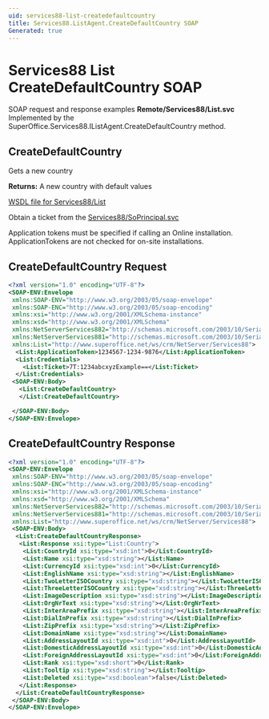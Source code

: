 ```yaml
---
uid: services88-list-createdefaultcountry
title: Services88.ListAgent.CreateDefaultCountry SOAP
Generated: true
---
```


# Services88 List CreateDefaultCountry SOAP

SOAP request and response examples **Remote/Services88/List.svc**
Implemented by the <see cref="M:SuperOffice.Services88.IListAgent.CreateDefaultCountry">SuperOffice.Services88.IListAgent.CreateDefaultCountry</see> method.

## CreateDefaultCountry

Gets a new country


**Returns:** A new country with default values


[WSDL file for Services88/List](../Services88-List.md)

Obtain a ticket from the [Services88/SoPrincipal.svc](../SoPrincipal/index.md)

Application tokens must be specified if calling an Online installation. ApplicationTokens are not checked for on-site installations.

## CreateDefaultCountry Request

```xml
<?xml version="1.0" encoding="UTF-8"?>
<SOAP-ENV:Envelope
 xmlns:SOAP-ENV="http://www.w3.org/2003/05/soap-envelope"
 xmlns:SOAP-ENC="http://www.w3.org/2003/05/soap-encoding"
 xmlns:xsi="http://www.w3.org/2001/XMLSchema-instance"
 xmlns:xsd="http://www.w3.org/2001/XMLSchema"
 xmlns:NetServerServices882="http://schemas.microsoft.com/2003/10/Serialization/Arrays"
 xmlns:NetServerServices881="http://schemas.microsoft.com/2003/10/Serialization/"
 xmlns:List="http://www.superoffice.net/ws/crm/NetServer/Services88">
  <List:ApplicationToken>1234567-1234-9876</List:ApplicationToken>
  <List:Credentials>
    <List:Ticket>7T:1234abcxyzExample==</List:Ticket>
  </List:Credentials>
 <SOAP-ENV:Body>
   <List:CreateDefaultCountry>
   </List:CreateDefaultCountry>

 </SOAP-ENV:Body>
</SOAP-ENV:Envelope>

```


## CreateDefaultCountry Response

```xml
<?xml version="1.0" encoding="UTF-8"?>
<SOAP-ENV:Envelope
 xmlns:SOAP-ENV="http://www.w3.org/2003/05/soap-envelope"
 xmlns:SOAP-ENC="http://www.w3.org/2003/05/soap-encoding"
 xmlns:xsi="http://www.w3.org/2001/XMLSchema-instance"
 xmlns:xsd="http://www.w3.org/2001/XMLSchema"
 xmlns:NetServerServices882="http://schemas.microsoft.com/2003/10/Serialization/Arrays"
 xmlns:NetServerServices881="http://schemas.microsoft.com/2003/10/Serialization/"
 xmlns:List="http://www.superoffice.net/ws/crm/NetServer/Services88">
 <SOAP-ENV:Body>
  <List:CreateDefaultCountryResponse>
   <List:Response xsi:type="List:Country">
    <List:CountryId xsi:type="xsd:int">0</List:CountryId>
    <List:Name xsi:type="xsd:string"></List:Name>
    <List:CurrencyId xsi:type="xsd:int">0</List:CurrencyId>
    <List:EnglishName xsi:type="xsd:string"></List:EnglishName>
    <List:TwoLetterISOCountry xsi:type="xsd:string"></List:TwoLetterISOCountry>
    <List:ThreeLetterISOCountry xsi:type="xsd:string"></List:ThreeLetterISOCountry>
    <List:ImageDescription xsi:type="xsd:string"></List:ImageDescription>
    <List:OrgNrText xsi:type="xsd:string"></List:OrgNrText>
    <List:InterAreaPrefix xsi:type="xsd:string"></List:InterAreaPrefix>
    <List:DialInPrefix xsi:type="xsd:string"></List:DialInPrefix>
    <List:ZipPrefix xsi:type="xsd:string"></List:ZipPrefix>
    <List:DomainName xsi:type="xsd:string"></List:DomainName>
    <List:AddressLayoutId xsi:type="xsd:int">0</List:AddressLayoutId>
    <List:DomesticAddressLayoutId xsi:type="xsd:int">0</List:DomesticAddressLayoutId>
    <List:ForeignAddressLayoutId xsi:type="xsd:int">0</List:ForeignAddressLayoutId>
    <List:Rank xsi:type="xsd:short">0</List:Rank>
    <List:Tooltip xsi:type="xsd:string"></List:Tooltip>
    <List:Deleted xsi:type="xsd:boolean">false</List:Deleted>
   </List:Response>
  </List:CreateDefaultCountryResponse>
 </SOAP-ENV:Body>
</SOAP-ENV:Envelope>

```

